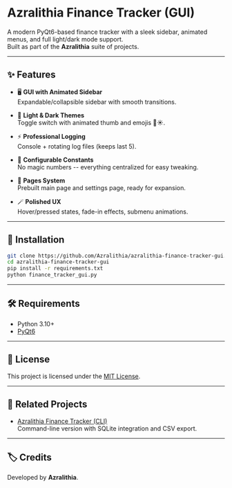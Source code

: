 # Azralithia Finance Tracker (GUI)

A modern PyQt6-based finance tracker with a sleek sidebar, animated
menus, and full light/dark mode support.\
Built as part of the **Azralithia** suite of projects.

------------------------------------------------------------------------

## ✨ Features

-   🖥️ **GUI with Animated Sidebar**\
    Expandable/collapsible sidebar with smooth transitions.

-   🎨 **Light & Dark Themes**\
    Toggle switch with animated thumb and emojis 🌙☀️.

-   ⚡ **Professional Logging**\
    Console + rotating log files (keeps last 5).

-   📑 **Configurable Constants**\
    No magic numbers -- everything centralized for easy tweaking.

-   🔧 **Pages System**\
    Prebuilt main page and settings page, ready for expansion.

-   🪄 **Polished UX**\
    Hover/pressed states, fade-in effects, submenu animations.

------------------------------------------------------------------------

## 🚀 Installation

``` bash
git clone https://github.com/Azralithia/azralithia-finance-tracker-gui.git
cd azralithia-finance-tracker-gui
pip install -r requirements.txt
python finance_tracker_gui.py
```

------------------------------------------------------------------------

## 🛠️ Requirements

-   Python 3.10+
-   [PyQt6](https://pypi.org/project/PyQt6/)

------------------------------------------------------------------------

## 📜 License

This project is licensed under the [MIT License](LICENSE.md).

------------------------------------------------------------------------

## 🔗 Related Projects
- [Azralithia Finance Tracker (CLI)](https://github.com/Azralithia/azralithia-finance-tracker-cli)  
  Command-line version with SQLite integration and CSV export.

------------------------------------------------------------------------
## 🏷️ Credits

Developed by **Azralithia**.
